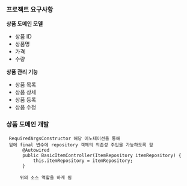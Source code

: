 ### 프로젝트 요구사항

**상품 도메인 모델**
- 상품 ID 
- 상품명
- 가격
- 수량

**상품 관리 기능**
- 상품 목록
- 상품 상세
- 상품 등록
- 상품 수정

### 상품 도메인 개발

```
 RequiredArgsConstructor 해당 어노테이션을 통해 
 밑에 final 변수에 repository 객체의 의존성 주입을 가능하도록 함
      @Autowired
      public BasicItemController(ItemRepository itemRepository) {
          this.itemRepository = itemRepository;
      }
      
     위의 소스 역할을 하게 됨
```